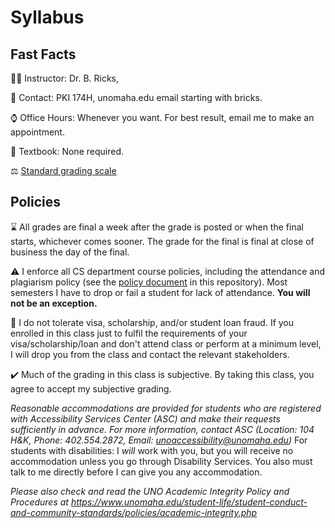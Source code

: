 # Syllabus

## Fast Facts

:man_teacher: Instructor: Dr. B. Ricks,  

:email: Contact: PKI 174H, unomaha.edu email starting with bricks.

:watch: Office Hours: Whenever you want. For best result, email me to make an appointment.

:closed_book: Textbook: None required.

:balance_scale: [Standard grading scale](https://github.com/bricksphd/teaching/blob/master/GradingScale.md)

## Policies

:hourglass: All grades are final a week after the grade is posted or when the final starts, whichever comes sooner. The grade for the final is final at close of business the day of the final.

:warning: I enforce all CS department course policies, including the attendance and plagiarism policy (see the [policy document](https://github.com/bricksphd/teaching/blob/master/CSPolicies.docx) in this repository). 
Most semesters I have to drop or fail a student for lack of attendance. 
**You will not be an exception.** 

:rotating_light: I do not tolerate visa, scholarship, and/or student loan fraud. If you enrolled in this class just to fulfil the requirements of your visa/scholarship/loan and don't attend class or perform at a minimum level, I will drop you from the class and contact the relevant stakeholders. 

:heavy_check_mark: Much of the grading in this class is subjective.  By taking this class, you agree to accept my subjective grading.

_Reasonable accommodations are provided for students who are registered with Accessibility Services Center (ASC) and make their requests sufficiently in advance. For more information, contact ASC (Location: 104 H&K, Phone: 402.554.2872, Email: unoaccessibility@unomaha.edu)_ For students with disabilities: I *will* work with you, but you will receive no accommodation unless you go through Disability Services. You also must talk to me directly before I can give you any accommodation.


_Please also check and read the UNO Academic Integrity Policy and Procedures at https://www.unomaha.edu/student-life/student-conduct-and-community-standards/policies/academic-integrity.php_
